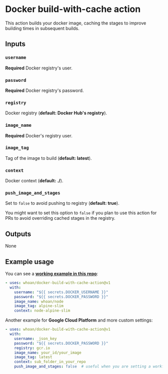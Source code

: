 # Docker build-with-cache action

This action builds your docker image, caching the stages to improve building times in subsequent builds.

## Inputs

### `username`

**Required** Docker registry's user.

### `password`

**Required** Docker registry's password.

### `registry`

Docker registry (**default: Docker Hub's registry**).


### `image_name`

**Required** Docker's registry user.

### `image_tag`

Tag of the image to build (**default: latest**).

### `context`

Docker context (**default: ./**).

### `push_image_and_stages`

Set to `false` to avoid pushing to registry (**default: true**).

You might want to set this option to `false` if you plan to use this action for PRs to avoid overriding cached stages in the registry.

## Outputs

None

## Example usage

You can see a **[working example in this repo](https://github.com/whoan/docker-images/blob/master/.github/workflows/node-alpine-slim.yml)**:

```yml
- uses: whoan/docker-build-with-cache-action@v1
  with:
    username: "${{ secrets.DOCKER_USERNAME }}"
    password: "${{ secrets.DOCKER_PASSWORD }}"
    image_name: whoan/node
    image_tag: alpine-slim
    context: node-alpine-slim
```

Another example for **Google Cloud Platform** and more custom settings:

```yml
- uses: whoan/docker-build-with-cache-action@v1
  with:
    username: _json_key
    password: "${{ secrets.DOCKER_PASSWORD }}"
    registry: gcr.io
    image_name: your_id/your_image
    image_tag: latest
    context: sub_folder_in_your_repo
    push_image_and_stages: false  # useful when you are setting a workflow to run on PRs
```
